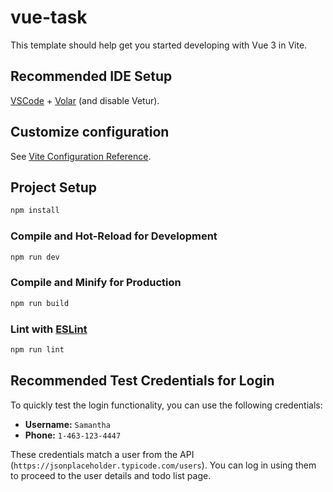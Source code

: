 # vue-task

This template should help get you started developing with Vue 3 in Vite.

## Recommended IDE Setup

[VSCode](https://code.visualstudio.com/) + [Volar](https://marketplace.visualstudio.com/items?itemName=Vue.volar) (and disable Vetur).

## Customize configuration

See [Vite Configuration Reference](https://vite.dev/config/).

## Project Setup

```sh
npm install
```

### Compile and Hot-Reload for Development

```sh
npm run dev
```

### Compile and Minify for Production

```sh
npm run build
```

### Lint with [ESLint](https://eslint.org/)

```sh
npm run lint
```

## Recommended Test Credentials for Login

To quickly test the login functionality, you can use the following credentials:

- **Username:** `Samantha`  
- **Phone:** `1-463-123-4447`

These credentials match a user from the API (`https://jsonplaceholder.typicode.com/users`). You can log in using them to proceed to the user details and todo list page.


